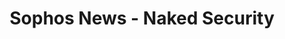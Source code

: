 ---
title: Sophos News - Naked Security
description: Insights, education and and advice on cybersecurity issues and threats.
url: https://news.sophos.com/en-us/category/serious-security/
image:
    # url: '/assets/images/cafe.png'
    # alt: 'Cafe'
tags: ['news', 'threat-intelligence']
pubDate: 2023-11-08
draft: false
---